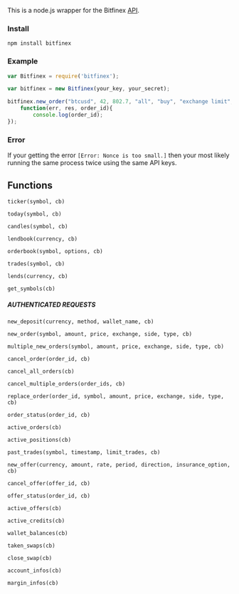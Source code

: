This is a node.js wrapper for the Bitfinex [API](https://bitfinex.com/pages/api).

### Install

`npm install bitfinex`

### Example

```js
var Bitfinex = require('bitfinex');

var bitfinex = new Bitfinex(your_key, your_secret);

bitfinex.new_order("btcusd", 42, 802.7, "all", "buy", "exchange limit", 
	function(err, res, order_id){
		console.log(order_id);
});
```

### Error

If your getting the error `[Error: Nonce is too small.]` then your most likely
running the same process twice using the same API keys.

## Functions

`ticker(symbol, cb)`

`today(symbol, cb)`		

`candles(symbol, cb)`

`lendbook(currency, cb)`	

`orderbook(symbol, options, cb) `

`trades(symbol, cb)`

`lends(currency, cb)`	

`get_symbols(cb)`


##### AUTHENTICATED REQUESTS 

`new_deposit(currency, method, wallet_name, cb)`

`new_order(symbol, amount, price, exchange, side, type, cb)`

`multiple_new_orders(symbol, amount, price, exchange, side, type, cb)`

`cancel_order(order_id, cb)`

`cancel_all_orders(cb)`

`cancel_multiple_orders(order_ids, cb)`

`replace_order(order_id, symbol, amount, price, exchange, side, type, cb)`

`order_status(order_id, cb)`

`active_orders(cb)`

`active_positions(cb)`

`past_trades(symbol, timestamp, limit_trades, cb)`

`new_offer(currency, amount, rate, period, direction, insurance_option, cb)`

`cancel_offer(offer_id, cb)`

`offer_status(order_id, cb)`

`active_offers(cb)`

`active_credits(cb)`

`wallet_balances(cb)`

`taken_swaps(cb)`

`close_swap(cb)`

`account_infos(cb)`

`margin_infos(cb)`


